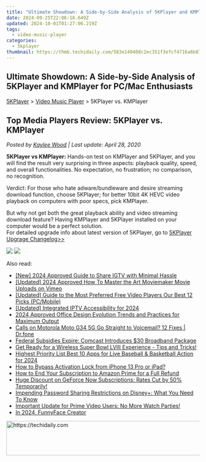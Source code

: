 ```yaml
---
title: "Ultimate Showdown: A Side-by-Side Analysis of 5KPlayer and KMPlayer for PC/Mac Enthusiasts"
date: 2024-09-25T22:06:18.649Z
updated: 2024-10-01T01:27:06.219Z
tags:
  - video-music-player
categories:
  - 5kplayer
thumbnail: https://thmb.techidaily.com/583e140408c2ec351f3efcf4716a6b87c865b3b8a448b26c52bfccdf2d778b7a.png
---
```


## Ultimate Showdown: A Side-by-Side Analysis of 5KPlayer and KMPlayer for PC/Mac Enthusiasts

[5KPlayer](https://tools.techidaily.com/5kplayer/products/) \> [Video Music Player](https://tools.techidaily.com/5kplayer/video-music-player/) \> 5KPlayer vs. KMPlayer

## Top Media Players Review: 5KPlayer vs. KMPlayer

 _Posted by [Kaylee Wood](https://www.quora.com/profile/Amanda-Hu-21) | Last update: April 28, 2020_

**5KPlayer vs KMPlayer:** Hands-on test on KMPlayer and 5KPlayer, and you will find the result very surprising in three aspects: playback quality, speed, and overall functionalities. No expectation, no frustration; no comparison, no recognition. 

Verdict: For those who hate adware/bundleware and desire streaming download function, choose 5KPlayer; for better 10bit 4K HEVC video playback on computers with poor specs, pick KMPlayer.

But why not get both the great playback ability and video streaming download feature? Having KMPlayer and 5KPlayer installed on your computer would be a perfect solution.   
 For detailed upgrade info about latest version of 5KPlayer, go to [5KPlayer Upgrage Changelog>>](https://tools.techidaily.com/5kplayer/products/)

[![](https://www.5kplayer.com/video-music-player/../button/freedownwhitewin.png)](https://tools.techidaily.com/5kplayer/products/) [![](https://www.5kplayer.com/video-music-player/../button/freedownbackmac.png)](https://tools.techidaily.com/5kplayer/products/)

<ins class="adsbygoogle"
     style="display:block"
     data-ad-format="autorelaxed"
     data-ad-client="ca-pub-7571918770474297"
     data-ad-slot="1223367746"></ins>

<ins class="adsbygoogle"
     style="display:block"
     data-ad-client="ca-pub-7571918770474297"
     data-ad-slot="8358498916"
     data-ad-format="auto"
     data-full-width-responsive="true"></ins>

<span class="atpl-alsoreadstyle">Also read:</span>
<div><ul>
<li><a href="https://instagram-video-files.techidaily.com/new-2024-approved-guide-to-share-igtv-with-minimal-hassle/"><u>[New] 2024 Approved Guide to Share IGTV with Minimal Hassle</u></a></li>
<li><a href="https://vimeo-videos.techidaily.com/updated-2024-approved-how-to-master-the-art-moviemaker-movie-uploads-on-vimeo/"><u>[Updated] 2024 Approved How To Master the Art Moviemaker Movie Uploads on Vimeo</u></a></li>
<li><a href="https://some-knowledge.techidaily.com/updated-guide-to-the-most-preferred-free-video-players-our-best-12-picks-pcmobile/"><u>[Updated] Guide to the Most Preferred Free Video Players Our Best 12 Picks (PC/Mobile)</u></a></li>
<li><a href="https://screen-video-capture.techidaily.com/updated-integrated-iptv-accessibility-for-2024/"><u>[Updated] Integrated IPTV Accessibility for 2024</u></a></li>
<li><a href="https://extra-approaches.techidaily.com/2024-approved-office-design-evolution-trends-and-practices-for-maximum-output/"><u>2024 Approved Office Design Evolution Trends and Practices for Maximum Output</u></a></li>
<li><a href="https://howto.techidaily.com/calls-on-motorola-moto-g34-5g-go-straight-to-voicemail-12-fixes-drfone-by-drfone-fix-android-problems-fix-android-problems/"><u>Calls on Motorola Moto G34 5G Go Straight to Voicemail? 12 Fixes | Dr.fone</u></a></li>
<li><a href="https://media-tips.techidaily.com/federal-subsidies-expire-comcast-introduces-30-broadband-package/"><u>Federal Subsidies Expire: Comcast Introduces $30 Broadband Package</u></a></li>
<li><a href="https://media-tips.techidaily.com/get-ready-for-a-wireless-super-bowl-lviii-experience-tips-and-tricks/"><u>Get Ready for a Wireless Super Bowl LVIII Experience - Tips and Tricks!</u></a></li>
<li><a href="https://some-knowledge.techidaily.com/highest-priority-list-best-10-apps-for-live-baseball-and-basketball-action-for-2024/"><u>Highest Priority List Best 10 Apps for Live Baseball & Basketball Action for 2024</u></a></li>
<li><a href="https://activate-lock.techidaily.com/how-to-bypass-activation-lock-from-iphone-13-pro-or-ipad-by-drfone-ios/"><u>How to Bypass Activation Lock from iPhone 13 Pro or iPad?</u></a></li>
<li><a href="https://media-tips.techidaily.com/how-to-end-your-subscription-to-amazon-prime-for-a-full-refund/"><u>How to End Your Subscription to Amazon Prime for a Full Refund</u></a></li>
<li><a href="https://media-tips.techidaily.com/huge-discount-on-geforce-now-subscriptions-rates-cut-by-50-temporarily/"><u>Huge Discount on GeForce Now Subscriptions: Rates Cut by 50% Temporarily!</u></a></li>
<li><a href="https://media-tips.techidaily.com/impending-password-sharing-restrictions-on-disneyplus-what-you-need-to-know/"><u>Impending Password Sharing Restrictions on Disney+: What You Need To Know</u></a></li>
<li><a href="https://media-tips.techidaily.com/important-update-for-prime-video-users-no-more-watch-parties/"><u>Important Update for Prime Video Users: No More Watch Parties!</u></a></li>
<li><a href="https://some-knowledge.techidaily.com/in-2024-funnyface-creator/"><u>In 2024, FunnyFace Creator</u></a></li>
</ul></div>

<!-- affiliate ads begin -->
<a href="https://ephamedtechinc.pxf.io/c/5597632/2136627/26400" target="_top" id="2136627">
  <img src="//a.impactradius-go.com/display-ad/26400-2136627" border="0" alt="https://techidaily.com" width="728" height="90"/>
</a>
<img height="0" width="0" src="https://ephamedtechinc.pxf.io/i/5597632/2136627/26400" style="position:absolute;visibility:hidden;" border="0" />
<!-- affiliate ads end -->

